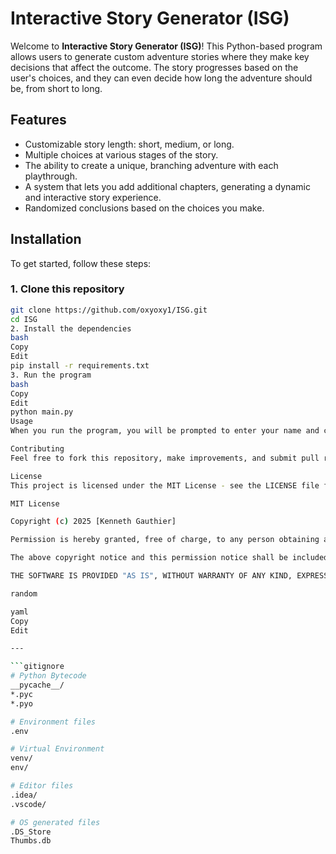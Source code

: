 # Interactive Story Generator (ISG)

Welcome to **Interactive Story Generator (ISG)**! This Python-based program allows users to generate custom adventure stories where they make key decisions that affect the outcome. The story progresses based on the user's choices, and they can even decide how long the adventure should be, from short to long.

## Features

- Customizable story length: short, medium, or long.
- Multiple choices at various stages of the story.
- The ability to create a unique, branching adventure with each playthrough.
- A system that lets you add additional chapters, generating a dynamic and interactive story experience.
- Randomized conclusions based on the choices you make.

## Installation

To get started, follow these steps:

### 1. Clone this repository
```bash
git clone https://github.com/oxyoxy1/ISG.git
cd ISG
2. Install the dependencies
bash
Copy
Edit
pip install -r requirements.txt
3. Run the program
bash
Copy
Edit
python main.py
Usage
When you run the program, you will be prompted to enter your name and choose the length of your adventure. You will then proceed through the chapters, making decisions that affect the storyline. The choices you make will lead you to different outcomes.

Contributing
Feel free to fork this repository, make improvements, and submit pull requests. If you have any questions or encounter issues, please open an issue in the repository.

License
This project is licensed under the MIT License - see the LICENSE file for details.

MIT License

Copyright (c) 2025 [Kenneth Gauthier]

Permission is hereby granted, free of charge, to any person obtaining a copy of this software and associated documentation files (the "Software"), to deal in the Software without restriction, including without limitation the rights to use, copy, modify, merge, publish, distribute, sublicense, and/or sell copies of the Software, and to permit persons to whom the Software is furnished to do so, subject to the following conditions:

The above copyright notice and this permission notice shall be included in all copies or substantial portions of the Software.

THE SOFTWARE IS PROVIDED "AS IS", WITHOUT WARRANTY OF ANY KIND, EXPRESS OR IMPLIED, INCLUDING BUT NOT LIMITED TO THE WARRANTIES OF MERCHANTABILITY, FITNESS FOR A PARTICULAR PURPOSE AND NONINFRINGEMENT. IN NO EVENT SHALL THE AUTHORS OR COPYRIGHT HOLDERS BE LIABLE FOR ANY CLAIM, DAMAGES OR OTHER LIABILITY, WHETHER IN AN ACTION OF CONTRACT, TORT OR OTHERWISE, ARISING FROM, OUT OF OR IN CONNECTION WITH THE SOFTWARE OR THE USE OR OTHER DEALINGS IN THE SOFTWARE.

random

yaml
Copy
Edit

---

```gitignore
# Python Bytecode
__pycache__/
*.pyc
*.pyo

# Environment files
.env

# Virtual Environment
venv/
env/

# Editor files
.idea/
.vscode/

# OS generated files
.DS_Store
Thumbs.db